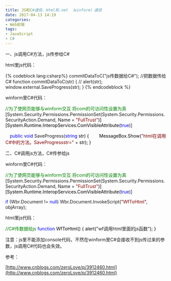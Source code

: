 ```yaml
---
title: JS和C#通信，Html和.net （winform）通信
date: 2017-04-13 14:19
categories:
- Web前端
tags:
- JavaScript
- C#
---
```


一、js调用C#方法，js传参给C# <!-- more -->

html里js代码：

{% codeblock lang:csharp%}
    commitDataToC("js传数据给C#");
//把数据传给C#
    function commitDataToC(str) {
//        alert(str);
        window.external.SaveProgress(str);
    }
{% endcodeblock %}

winform里C#代码：

<span style="color: #008000">//</span><span style="color: #008000">为了使网页能够与winform交互 将com的可访问性设置为真</span>
 [System.Security.Permissions.PermissionSet(System.Security.Permissions.SecurityAction.Demand, Name = <span style="color: #800000">"</span><span style="color: #800000">FullTrust</span><span style="color: #800000">"</span><span style="color: #000000">)]
 [System.Runtime.InteropServices.ComVisibleAttribute(</span><span style="color: #0000ff">true</span>)]

<span style="color: #0000ff">　public</span> <span style="color: #0000ff">void</span> SaveProgress(<span style="color: #0000ff">string</span><span style="color: #000000"> str)
 {
  　　MessageBox.Show(</span><span style="color: #800000">"</span><span style="color: #800000">html在调用C#中的方法。SaveProgressstr=</span><span style="color: #800000">"</span> +<span style="color: #000000"> str);
 }</span>

二、C#调用js方法，C#传参给js

winform里C#代码：

<span style="color: #008000">//</span><span style="color: #008000">为了使网页能够与winform交互 将com的可访问性设置为真</span>
 [System.Security.Permissions.PermissionSet(System.Security.Permissions.SecurityAction.Demand, Name = <span style="color: #800000">"</span><span style="color: #800000">FullTrust</span><span style="color: #800000">"</span><span style="color: #000000">)]
 [System.Runtime.InteropServices.ComVisibleAttribute(</span><span style="color: #0000ff">true</span>)]

 <span style="color: #0000ff">if</span> (Wbr.Document != <span style="color: #0000ff">null</span>) Wbr.Document.InvokeScript(<span style="color: #800000">"</span><span style="color: #800000">WfToHtml</span><span style="color: #800000">"</span>, objArray);

html里js代码：

  <span style="color: #008000">//</span><span style="color: #008000">C#传数据给js</span>
    <span style="color: #0000ff">function</span><span style="color: #000000"> WfToHtml() {
        alert(</span>"wf调用html里面的js函数"<span style="color: #000000">);
    }</span>

注意：js里不能添加console代码，不然在winform里C#会接收不到js传过来的参数，js调用C#代码也会失效。

参考：

[http://www.cnblogs.com/zeroLove/p/3912460.html](http://www.cnblogs.com/zeroLove/p/3912460.html)